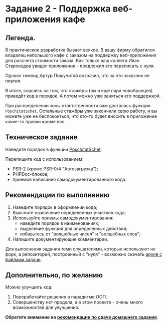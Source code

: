 # Задание 2 - Поддержка веб-приложения кафе

## Легенда.

В практическое разработке бывает всякое.
В вашу фирму обратился владелец небольшого кафе с заказом на поддержку
веб-приложения для рассчета стоимости заказа.
Как только ваш коллега Иван Старокодов увидел приложение - 
предложил его переписать с нуля.

Однако тимлид Артур Пишучитай возразил, что за это заказчик не платил.

В итоге, сошлись на том, что стажёры (вы и ещё пара новобранцев) приведёт код в порядок.
А потом можно уже заняться его поддержкой.

При распределении зоны ответственности вам досталась функция `PoschitatSchet`.
Остальные стажёры уже закончили свою работу, и вы можете уже не беспокоиться, 
что кто-то будет вносить в приложение какие-то правки кроме вас.

## Техническое задание

Наведите порядок в функции [PoschitatSchet](PoschitatSchet.php).

Перепишите код с использованием:
- PSR-2 (кроме PSR-0/4 "Автозагрузка");
- PHPDoc-блоков;
- приемов написания самодокументированного кода.

## Рекомендации по выполнению

1. Наведите порядок в оформлении кода;
2. Выясните назначение определенных участков кода;
3. Используйте приемы самодокументирования:
   - наведите порядок в наименованиях;
   - выделение функций для определенных действий;
   - избавьтесь от "волшебных чисел" и "волшебных слов";
4. Напишите документирующие комментарии.

Для выполнения задания теми слушателями, которые используют не форк, 
а репозиторий, построенный с "нуля" - возможно скачать [архив с файлами задачи](full_3.2.2.zip).

## Дополнительно, по желанию

Можно улучшить код:
1. Переработайте решение в парадигме ООП.
2. Совершенству нет предела, а в этом проекте - очень много возможностей для улучшения.



**Обратите внимание на** [**рекомендации по сдаче домашнего задания**](https://github.com/netology-code/bphp-homeworks/blob/master/0-sharing/homework/README.md).
